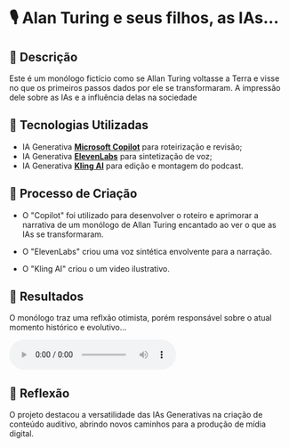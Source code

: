 # 🎙️ Alan Turing e seus filhos, as IAs...

## 📒 Descrição
Este é um monólogo fictício como se Allan Turing voltasse a Terra e visse no que os primeiros passos dados por ele se transformaram. A impressão dele sobre as IAs e a influência delas na sociedade


## 🤖 Tecnologias Utilizadas
- IA Generativa **[ Microsoft Copilot](https://copilot.microsoft.com/)** para roteirização e revisão;
- IA Generativa **[ElevenLabs](https://www.elevenlabs.io)** para sintetização de voz;
- IA Generativa **[Kling AI](https://klingai.com/)** para edição e montagem do podcast.

## 🧐 Processo de Criação
- O "Copilot" foi utilizado para desenvolver o roteiro e aprimorar a narrativa de um monólogo de Allan Turing encantado ao ver o que as IAs se transformaram. 

- O "ElevenLabs" criou uma voz sintética envolvente para a narração.
- O "Kling AI" criou o um video ilustrativo.

## 🚀 Resultados
O monólogo traz uma reflxão otimista, porém responsável sobre o atual momento histórico e evolutivo...

<audio controls>
  <source src="assets/audio.mp3"   
 type="audio/mp3">
  Your browser does not support the audio element.
</audio>

## 💭 Reflexão
O projeto destacou a versatilidade das IAs Generativas na criação de conteúdo auditivo, abrindo novos caminhos para a produção de mídia digital.

